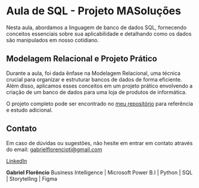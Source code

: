 # Aula de SQL - Projeto MASoluções

Nesta aula, abordamos a linguagem de banco de dados SQL, fornecendo conceitos essenciais sobre sua aplicabilidade e detalhando como os dados são manipulados em nosso cotidiano.

## Modelagem Relacional e Projeto Prático

Durante a aula, foi dada ênfase na Modelagem Relacional, uma técnica crucial para organizar e estruturar bancos de dados de forma eficiente. Além disso, aplicamos esses conceitos em um projeto prático envolvendo a criação de um banco de dados para uma loja de produtos de informática.

O projeto completo pode ser encontrado no [meu repositório](link_do_seu_repositorio) para referência e estudo adicional.

## Contato

Em caso de dúvidas ou sugestões, não hesite em entrar em contato através do email: gabrielflorencioti@gmail.com

[LinkedIn](https://www.linkedin.com/in/gabriel-florêncio-47a318239)

**Gabriel Florêncio**
Business Intelligence | Microsoft Power B.I | Python | SQL | Storytelling | Figma
